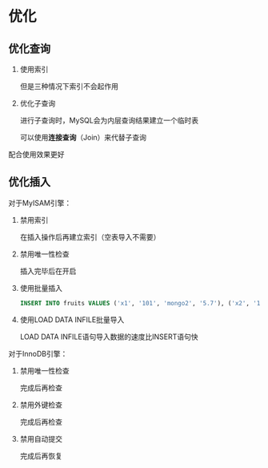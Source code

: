 # 优化

## 优化查询

1. 使用索引

   但是三种情况下索引不会起作用

2. 优化子查询

   进行子查询时，MySQL会为内层查询结果建立一个临时表

   可以使用**连接查询**（Join）来代替子查询

配合使用效果更好

## 优化插入

对于MyISAM引擎：

1. 禁用索引

   在插入操作后再建立索引（空表导入不需要）

2. 禁用唯一性检查

   插入完毕后在开启

3. 使用批量插入

   ```sql
   INSERT INTO fruits VALUES ('x1', '101', 'mongo2', '5.7'), ('x2', '101', 'mongo3', '5.7'), ('x3', '101', 'mongo4', '5.7');
   ```

4. 使用LOAD DATA INFILE批量导入

   LOAD DATA INFILE语句导入数据的速度比INSERT语句快

对于InnoDB引擎：

1. 禁用唯一性检查

   完成后再检查

2. 禁用外键检查

   完成后再检查

3. 禁用自动提交

   完成后再恢复
